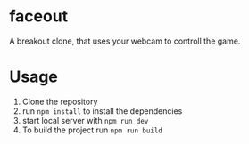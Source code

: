 # faceout
A breakout clone, that uses your webcam to controll the game.

# Usage
1. Clone the repository
2. run `npm install` to install the dependencies
3. start local server with `npm run dev`
4. To build the project run `npm run build`